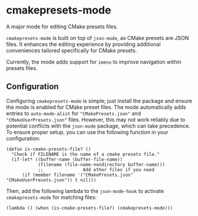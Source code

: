 # cmakepresets-mode

A major mode for editing CMake presets files.

`cmakepresets-mode` is built on top of `json-mode`, as CMake presets are JSON files. It enhances the editing experience by providing additional conveniences tailored specifically for CMake presets.

Currently, the mode adds support for `imenu` to improve navigation within presets files.


## Configuration

Configuring `cmakepresets-mode` is simple; just install the package and ensure the mode is enabled for CMake preset files. The mode automatically adds entries to `auto-mode-alist` for `"CMakePresets.json"` and `"CMakeUserPresets.json"` files. However, this may not work reliably due to potential conflicts with the `json-mode` package, which can take precedence. To ensure proper setup, you can use the following function in your configuration:

```emacs-lisp
(defun is-cmake-presets-file? ()
  "Check if FILENAME is the name of a cmake presets file."
  (if-let* ((buffer-name (buffer-file-name))
            (filename (file-name-nondirectory buffer-name)))
            ;;               Add other files if you need
      (if (member filename '("CMakePresets.json" "CMakeUserPresets.json")) t nil)))
```

Then, add the following lambda to the `json-mode-hook` to activate `cmakepresets-mode` for matching files:

```emacs-lisp
(lambda () (when (is-cmake-presets-file?) (cmakepresets-mode)))
```

